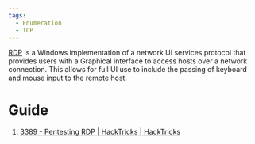 ```yaml
---
tags:
  - Enumeration
  - TCP
---
```

[RDP](https://learn.microsoft.com/en-us/windows-server/remote/remote-desktop-services/rds-plan-access-from-anywhere) is a Windows implementation of a network UI services protocol that provides users with a Graphical interface to access hosts over a network connection. This allows for full UI use to include the passing of keyboard and mouse input to the remote host.

# Guide 

1. [3389 - Pentesting RDP | HackTricks | HackTricks](https://book.hacktricks.xyz/network-services-pentesting/pentesting-rdp)
